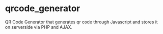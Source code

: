 # qrcode_generator
QR Code Generator that generates qr code through Javascript and stores it on serverside via PHP and AJAX.
